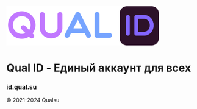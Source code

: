 <img src="src/app/img/QualID.svg" width="400px"/>

# **Qual ID** - Единый аккаунт для всех

### [id.qual.su](https://id.qual.su)

© 2021-2024 Qualsu
